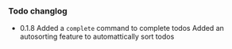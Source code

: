 ### Todo changlog
- 0.1.8
Added a `complete` command to complete todos
Added an autosorting feature to automattically sort todos